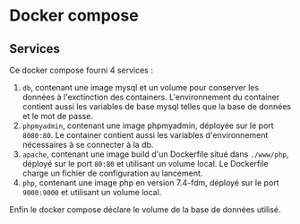 # Docker compose

## Services

Ce docker compose fourni 4 services :
1. `db`, contenant une image mysql et un volume pour conserver les données à l'exctinction des containers. L'environnement du container contient aussi les variables de base mysql telles que la base de données et le mot de passe.
2. `phpmyadmin`, contenant une image phpmyadmin, déployée sur le port `8080:80`. Le container contient aussi les variables d'environnement nécessaires à se connecter à la db.
3. `apache`, contenant une image build d'un Dockerfile situé dans `./www/php`, déployé sur le port `80:80` et utilisant un volume local. Le Dockerfile charge un fichier de configuration au lancement.
4. `php`, contenant une image php en version 7.4-fdm, déployé sur le port `9000:9000` et utilisant un volume local.

Enfin le docker compose déclare le volume de la base de données utilisé.
